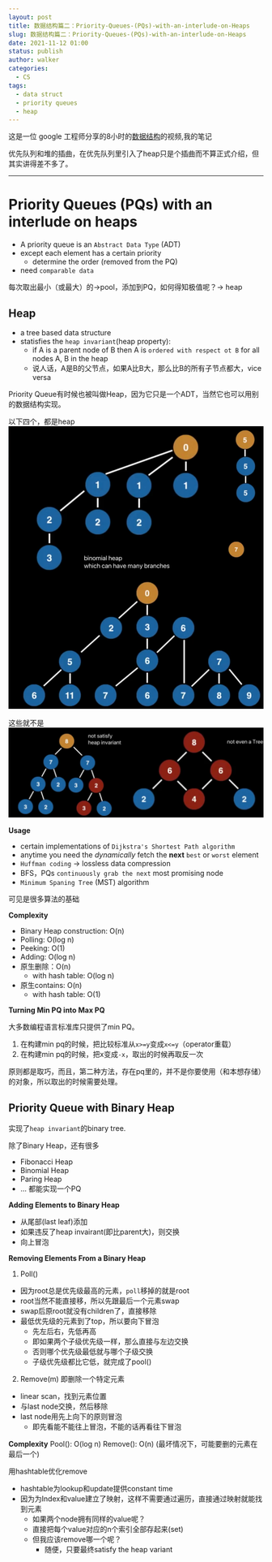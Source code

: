 ```yaml
---
layout: post
title: 数据结构篇二：Priority-Queues-(PQs)-with-an-interlude-on-Heaps
slug: 数据结构篇二：Priority-Queues-(PQs)-with-an-interlude-on-Heaps
date: 2021-11-12 01:00
status: publish
author: walker
categories: 
  - CS
tags:
  - data struct
  - priority queues
  - heap
---
```


这是一位 google 工程师分享的8小时的[数据结构](https://www.youtube.com/watch?v=RBSGKlAvoiM)的视频,我的笔记

优先队列和堆的插曲，在优先队列里引入了heap只是个插曲而不算正式介绍，但其实讲得差不多了。

-----

# Priority Queues (PQs) with an interlude on heaps

* A priority queue is an `Abstract Data Type` (ADT)
* except each element has a certain priority
    * determine the order (removed from the PQ)
* need `comparable data`

每次取出最小（或最大）的->pool，添加到PQ，如何得知极值呢？-> heap

## Heap

* a tree based data structure
* statisfies the `heap invariant`(heap property):
    * if A is a parent node of B then A is `ordered with respect ot B` for all nodes A, B in the heap
    * 说人话，A是B的父节点，如果A比B大，那么比B的所有子节点都大，vice versa

Priority Queue有时候也被叫做Heap，因为它只是一个ADT，当然它也可以用别的数据结构实现。

以下四个，都是heap
![](../assets/1859625-0e6d73f458be2317.png)

这些就不是
![](../assets/1859625-94d53d52685873e5.png)

**Usage**

* certain implementations of `Dijkstra's Shortest Path algorithm`
* anytime you need the *dynamically* fetch the **next** `best` or `worst` element
* `Huffman coding` -> lossless data compression
* BFS，PQs `continuously grab the next` most promising node
* `Minimum Spaning Tree` (MST) algorithm

可见是很多算法的基础

**Complexity**

- Binary Heap construction: O(n)
- Polling: O(log n)
- Peeking: O(1)
- Adding: O(log n)
- 原生删除：O(n)
    - with hash table: O(log n)
- 原生contains: O(n)
    - with hash table: O(1)


**Turning Min PQ into Max PQ**

大多数编程语言标准库只提供了min PQ。

1. 在构建min pq的时候，把比较标准从`x>=y`变成`x<=y`（operator重载）
2. 在构建min pq的时候，把x变成`-x`，取出的时候再取反一次 

原则都是取巧，而且，第二种方法，存在pq里的，并不是你要使用（和本想存储）的对象，所以取出的时候需要处理。

## Priority Queue with Binary Heap

实现了`heap invariant`的binary tree.

除了Binary Heap，还有很多
* Fibonacci Heap
* Binomial Heap
* Paring Heap
* ...
都能实现一个PQ

**Adding Elements to Binary Heap**

* 从尾部(last leaf)添加
* 如果违反了heap invairant(即比parent大)，则交换
* 向上冒泡

**Removing Elements From a  Binary Heap**

1. Poll()
* 因为root总是优先级最高的元素，`poll`移掉的就是root
* root当然不能直接移，所以先跟最后一个元素swap
* swap后原root就没有children了，直接移除
* 最低优先级的元素到了top，所以要向下冒泡
    * 先左后右，先低再高
    * 即如果两个子级优先级一样，那么直接与左边交换
    * 否则哪个优先级最低就与哪个子级交换
    * 子级优先级都比它低，就完成了pool()
2. Remove(m) 即删除一个特定元素
* linear scan，找到元素位置
* 与last node交换，然后移除
* last node用先上向下的原则冒泡
    * 即先看能不能往上冒泡，不能的话再看往下冒泡

**Complexity**
Pool(): O(log n)
Remove(): O(n) (最坏情况下，可能要删的元素在最后一个)

用hashtable优化remove

* hashtable为lookup和update提供constant time
* 因为为Index和value建立了映射，这样不需要通过遍历，直接通过映射就能找到元素
    * 如果两个node拥有同样的value呢？
    * 直接把每个value对应的n个索引全部存起来(set)
    * 但我应该remove哪一个呢？
        * 随便，只要最终satisfy the heap variant
